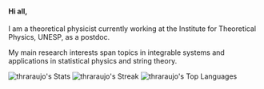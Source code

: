 #### Hi all,

I am a theoretical physicist currently working at the Institute for Theoretical Physics, UNESP, as a postdoc. 

My main research interests span topics in integrable systems and applications in statistical physics and string theory.

![thraraujo's Stats](https://github-readme-stats.vercel.app/api?username=thraraujo&theme=prussian&show_icons=true&hide_border=true&count_private=true)
![thraraujo's Streak](https://github-readme-streak-stats.herokuapp.com/?user=thraraujo&theme=prussian&hide_border=true)
![thraraujo's Top Languages](https://github-readme-stats.vercel.app/api/top-langs/?username=thraraujo&theme=prussian&show_icons=true&hide_border=true&&layout=donut&exclude_repo=thraraujo.github.io,website&hide=html,tex,vim%20script,jupyter%20notebook)
